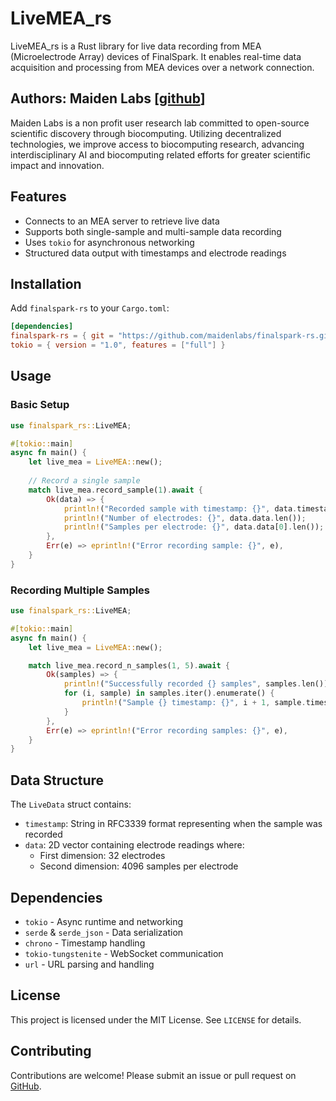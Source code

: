 # LiveMEA_rs

LiveMEA_rs is a Rust library for live data recording from MEA (Microelectrode Array) devices of FinalSpark. It enables real-time data acquisition and processing from MEA devices over a network connection.

## Authors: Maiden Labs [[github](https://github.com/maidenlabs)]

Maiden Labs is a non profit user research lab committed to open-source scientific discovery through biocomputing. Utilizing decentralized technologies, we improve access to biocomputing research, advancing interdisciplinary AI and biocomputing related efforts for greater scientific impact and innovation.

## Features
- Connects to an MEA server to retrieve live data
- Supports both single-sample and multi-sample data recording
- Uses `tokio` for asynchronous networking
- Structured data output with timestamps and electrode readings

## Installation

Add `finalspark-rs` to your `Cargo.toml`:

```toml
[dependencies]
finalspark-rs = { git = "https://github.com/maidenlabs/finalspark-rs.git" }
tokio = { version = "1.0", features = ["full"] }
```

## Usage

### Basic Setup

```rust
use finalspark_rs::LiveMEA;

#[tokio::main]
async fn main() {
    let live_mea = LiveMEA::new();
    
    // Record a single sample
    match live_mea.record_sample(1).await {
        Ok(data) => {
            println!("Recorded sample with timestamp: {}", data.timestamp);
            println!("Number of electrodes: {}", data.data.len());
            println!("Samples per electrode: {}", data.data[0].len());
        },
        Err(e) => eprintln!("Error recording sample: {}", e),
    }
}
```

### Recording Multiple Samples

```rust
use finalspark_rs::LiveMEA;

#[tokio::main]
async fn main() {
    let live_mea = LiveMEA::new();

    match live_mea.record_n_samples(1, 5).await {
        Ok(samples) => {
            println!("Successfully recorded {} samples", samples.len());
            for (i, sample) in samples.iter().enumerate() {
                println!("Sample {} timestamp: {}", i + 1, sample.timestamp);
            }
        },
        Err(e) => eprintln!("Error recording samples: {}", e),
    }
}
```

## Data Structure

The `LiveData` struct contains:
- `timestamp`: String in RFC3339 format representing when the sample was recorded
- `data`: 2D vector containing electrode readings where:
  - First dimension: 32 electrodes
  - Second dimension: 4096 samples per electrode

## Dependencies
- `tokio` - Async runtime and networking
- `serde` & `serde_json` - Data serialization
- `chrono` - Timestamp handling
- `tokio-tungstenite` - WebSocket communication
- `url` - URL parsing and handling

## License
This project is licensed under the MIT License. See `LICENSE` for details.

## Contributing
Contributions are welcome! Please submit an issue or pull request on [GitHub](https://github.com/maidenlabs/finalspark-rs).
